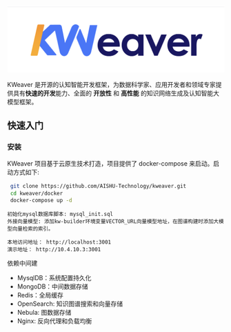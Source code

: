 
![LOGO](./images/kw-logo.png)

KWeaver 是开源的认知智能开发框架，为数据科学家、应用开发者和领域专家提供具有**快速的开发**能力、全面的 **开放性** 和 **高性能** 的知识网络生成及认知智能大模型框架。

## 快速入门

### 安装

KWeaver 项目基于云原生技术打造，项目提供了 docker-compose 来启动。启动方式如下:

```bash
 git clone https://github.com/AISHU-Technology/kweaver.git
 cd kweaver/docker
 docker-compose up -d
```
``` 初始化
初始化mysql数据库脚本: mysql_init.sql
外接向量模型: 添加kw-builder环境变量VECTOR_URL向量模型地址，在图谱构建时添加大模型向量检索的索引。
```
```访问地址
本地访问地址： http://localhost:3001
演示地址： http://10.4.10.3:3001
```

依赖中间建
- MysqlDB：系统配置持久化
- MongoDB：中间数据存储
- Redis：全局缓存
- OpenSearch: 知识图谱搜索和向量存储
- Nebula: 图数据存储
- Nginx: 反向代理和负载均衡

